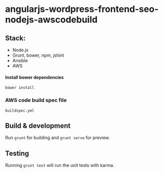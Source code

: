 # angularjs-wordpress-frontend-seo-nodejs-awscodebuild

## Stack:

- Node.js
- Grunt, bower, npm, jshint
- Ansible
- AWS

#### Install bower dependencies
 `bower install`

### AWS code build spec file
```buildspec.yml```

## Build & development

Run `grunt` for building and `grunt serve` for preview.

## Testing

Running `grunt test` will run the unit tests with karma.
